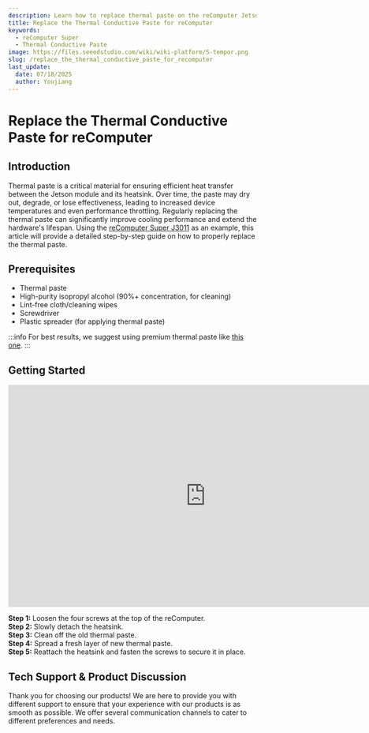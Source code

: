 ```yaml
---
description: Learn how to replace thermal paste on the reComputer Jetson and extend hardware lifespan with this step-by-step guide.
title: Replace the Thermal Conductive Paste for reComputer
keywords:
  - reComputer Super
  - Thermal Conductive Paste
image: https://files.seeedstudio.com/wiki/wiki-platform/S-tempor.png
slug: /replace_the_thermal_conductive_paste_for_recomputer
last_update:
  date: 07/18/2025
  author: Youjiang
---
```


# Replace the Thermal Conductive Paste for reComputer

## Introduction

Thermal paste is a critical material for ensuring efficient heat transfer between the Jetson module and its heatsink. Over time, the paste may dry out, degrade, or lose effectiveness, leading to increased device temperatures and even performance throttling. Regularly replacing the thermal paste can significantly improve cooling performance and extend the hardware's lifespan. Using the [reComputer Super J3011](https://www.seeedstudio.com/reComputer-Super-J3011-p-6444.html) as an example, this article will provide a detailed step-by-step guide on how to properly replace the thermal paste.


## Prerequisites
- Thermal paste
- High-purity isopropyl alcohol (90%+ concentration, for cleaning)
- Lint-free cloth/cleaning wipes
- Screwdriver
- Plastic spreader (for applying thermal paste)

:::info
For best results, we suggest using premium thermal paste like [this one](https://www.amazon.com/X23-7783D-Manufacturer-Shin-Etsu-MicroSi-Performance/dp/B01HMZBCMU/ref=sr_1_7?crid=3EY72BNHDSZT&dib=eyJ2IjoiMSJ9.xvnKwAaACa3qWz0Ni2K6gHkqstCYiK0EK-nz6VkNPfFHCS-CiaBWWgZ8Vl_SyNuRfrFMdHsNoTIIeJhrzeDLWbZIC3sGwXME0CZMfxwzeRXlhWpAbadLS3ukDZft4jAszM6-WiUAJzyDMaV2x0_-Mwa_erc1VajMin9Oz4ADepgsYCfacCijzqwaUF-F3O0tddgst1m6yMBYW6AfCv24W-Hlyfi8eBkT2mmJh_FXPYfJMg11-SggXF_xHyts44Hn6xlDR9I7pNlqWksGH8Qs2iclWqKPX69uCsTPiIVk0Xg.rJ7TEeZXIJmMPyQUR2H_5Y6qy7WY17UhpHR_lU8JqF0&dib_tag=se&keywords=shinetsu+grease&qid=1752720714&sprefix=shinetsu%2Caps%2C502&sr=8-7).
:::

## Getting Started

<div align="center">
  <iframe width="800" height="450" src="https://www.youtube.com/embed/dQJiup_SfAE" title="Replace the Thermal Conductive Paste for reComputer" frameborder="0" allow="accelerometer; autoplay; clipboard-write; encrypted-media; gyroscope; picture-in-picture; web-share" referrerpolicy="strict-origin-when-cross-origin" allowfullscreen></iframe>
</div>

**Step 1:** Loosen the four screws at the top of the reComputer.   
**Step 2:** Slowly detach the heatsink.   
**Step 3:** Clean off the old thermal paste.   
**Step 4:** Spread a fresh layer of new thermal paste.   
**Step 5:** Reattach the heatsink and fasten the screws to secure it in place.   


## Tech Support & Product Discussion

Thank you for choosing our products! We are here to provide you with different support to ensure that your experience with our products is as smooth as possible. We offer several communication channels to cater to different preferences and needs.

<div class="button_tech_support_container">
<a href="https://forum.seeedstudio.com/" class="button_forum"></a> 
<a href="https://www.seeedstudio.com/contacts" class="button_email"></a>
</div>

<div class="button_tech_support_container">
<a href="https://discord.gg/eWkprNDMU7" class="button_discord"></a> 
<a href="https://github.com/Seeed-Studio/wiki-documents/discussions/69" class="button_discussion"></a>
</div>
